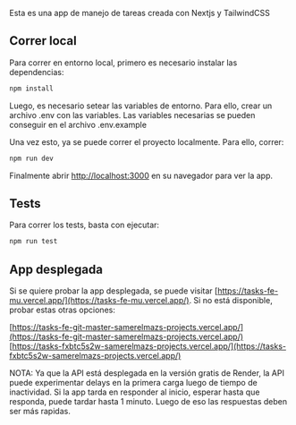 Esta es una app de manejo de tareas creada con Nextjs y TailwindCSS

## Correr local

Para correr en entorno local, primero es necesario instalar las dependencias:

```bash
npm install
```

Luego, es necesario setear las variables de entorno. Para ello, crear un archivo .env con las variables. Las variables necesarias se pueden conseguir en el archivo .env.example

Una vez esto, ya se puede correr el proyecto localmente. Para ello, correr:

```bash
npm run dev
```

Finalmente abrir [http://localhost:3000](http://localhost:3000) en su navegador para ver la app.

## Tests

Para correr los tests, basta con ejecutar:

```bash
npm run test
```

## App desplegada

Si se quiere probar la app desplegada, se puede visitar [https://tasks-fe-mu.vercel.app/](https://tasks-fe-mu.vercel.app/). Si no está disponible, probar estas otras opciones:

[https://tasks-fe-git-master-samerelmazs-projects.vercel.app/](https://tasks-fe-git-master-samerelmazs-projects.vercel.app/)
[https://tasks-fxbtc5s2w-samerelmazs-projects.vercel.app/](https://tasks-fxbtc5s2w-samerelmazs-projects.vercel.app/)

NOTA: Ya que la API está desplegada en la versión gratis de Render, la API puede experimentar delays en la primera carga luego de tiempo de inactividad. Si la app tarda en responder al inicio, esperar hasta que responda, puede tardar hasta 1 minuto. Luego de eso las respuestas deben ser más rapidas.

